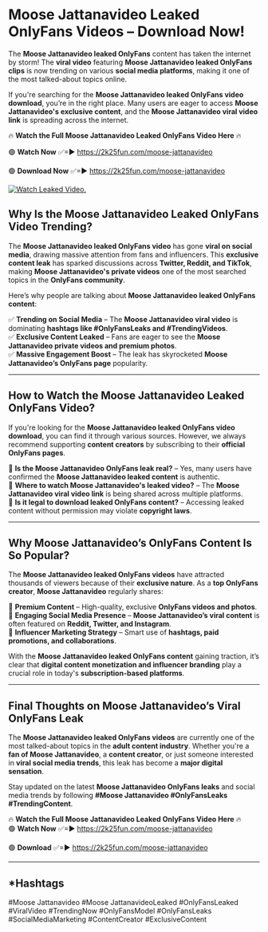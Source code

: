# Moose Jattanavideo Leaked OnlyFans Videos – Download Now!

The **Moose Jattanavideo leaked OnlyFans** content has taken the internet by storm! The **viral video** featuring **Moose Jattanavideo leaked OnlyFans clips** is now trending on various **social media platforms**, making it one of the most talked-about topics online.  

If you're searching for the **Moose Jattanavideo leaked OnlyFans video download**, you’re in the right place. Many users are eager to access **Moose Jattanavideo's exclusive content**, and the **Moose Jattanavideo viral video link** is spreading across the internet.  

🔥 **Watch the Full Moose Jattanavideo Leaked OnlyFans Video Here** 🔥  

🟢 **Watch Now** ✅=► https://2k25fun.com/moose-jattanavideo

🟢 **Download Now** ✅=► https://2k25fun.com/moose-jattanavideo

[![Watch Leaked Video.](https://miro.medium.com/v2/resize:fit:828/format:webp/1*cilzJN44JGOrTw9NJCrNHA.gif "Watch Leaked Video")](https://2k25fun.com/moose-jattanavideo)

## **Why Is the Moose Jattanavideo Leaked OnlyFans Video Trending?**  

The **Moose Jattanavideo leaked OnlyFans video** has gone **viral on social media**, drawing massive attention from fans and influencers. This **exclusive content leak** has sparked discussions across **Twitter, Reddit, and TikTok**, making **Moose Jattanavideo's private videos** one of the most searched topics in the **OnlyFans community**.  

Here’s why people are talking about **Moose Jattanavideo leaked OnlyFans content**:  

✅ **Trending on Social Media** – The **Moose Jattanavideo viral video** is dominating **hashtags like #OnlyFansLeaks and #TrendingVideos**.  
✅ **Exclusive Content Leaked** – Fans are eager to see the **Moose Jattanavideo private videos and premium photos**.  
✅ **Massive Engagement Boost** – The leak has skyrocketed **Moose Jattanavideo’s OnlyFans page** popularity.  

---

## **How to Watch the Moose Jattanavideo Leaked OnlyFans Video?**  

If you're looking for the **Moose Jattanavideo leaked OnlyFans video download**, you can find it through various sources. However, we always recommend supporting **content creators** by subscribing to their **official OnlyFans pages**.  

🔹 **Is the Moose Jattanavideo OnlyFans leak real?** – Yes, many users have confirmed the **Moose Jattanavideo leaked content** is authentic.  
🔹 **Where to watch Moose Jattanavideo's leaked video?** – The **Moose Jattanavideo viral video link** is being shared across multiple platforms.  
🔹 **Is it legal to download leaked OnlyFans content?** – Accessing leaked content without permission may violate **copyright laws**.  

---

## **Why Moose Jattanavideo’s OnlyFans Content Is So Popular?**  

The **Moose Jattanavideo leaked OnlyFans videos** have attracted thousands of viewers because of their **exclusive nature**. As a **top OnlyFans creator**, **Moose Jattanavideo** regularly shares:  

📌 **Premium Content** – High-quality, exclusive **OnlyFans videos and photos**.  
📌 **Engaging Social Media Presence** – **Moose Jattanavideo’s viral content** is often featured on **Reddit, Twitter, and Instagram**.  
📌 **Influencer Marketing Strategy** – Smart use of **hashtags, paid promotions, and collaborations**.  

With the **Moose Jattanavideo leaked OnlyFans content** gaining traction, it’s clear that **digital content monetization and influencer branding** play a crucial role in today's **subscription-based platforms**.  

---

## **Final Thoughts on Moose Jattanavideo’s Viral OnlyFans Leak**  

The **Moose Jattanavideo leaked OnlyFans videos** are currently one of the most talked-about topics in the **adult content industry**. Whether you're a **fan of Moose Jattanavideo**, a **content creator**, or just someone interested in **viral social media trends**, this leak has become a **major digital sensation**.  

Stay updated on the latest **Moose Jattanavideo OnlyFans leaks** and social media trends by following **#Moose Jattanavideo #OnlyFansLeaks #TrendingContent**.  

🔥 **Watch the Full Moose Jattanavideo Leaked OnlyFans Video Here** 🔥  
🟢 **Watch Now** ✅=► https://2k25fun.com/moose-jattanavideo

🟢 **Download** ✅=► https://2k25fun.com/moose-jattanavideo

---

## *Hashtags
#Moose Jattanavideo #Moose JattanavideoLeaked #OnlyFansLeaked #ViralVideo #TrendingNow #OnlyFansModel #OnlyFansLeaks #SocialMediaMarketing #ContentCreator #ExclusiveContent  